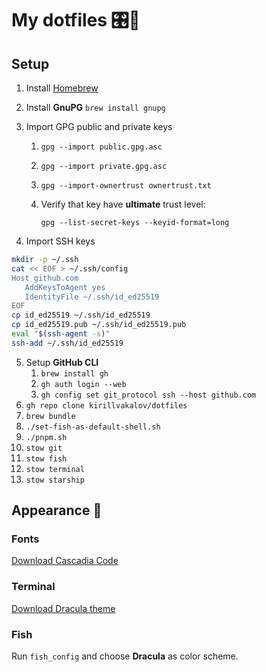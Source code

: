 # My dotfiles 🎛🙈

## Setup

1. Install [Homebrew](https://brew.sh)
2. Install **GnuPG** `brew install gnupg`
3. Import GPG public and private keys

   1. `gpg --import public.gpg.asc`
   2. `gpg --import private.gpg.asc`
   3. `gpg --import-ownertrust ownertrust.txt`
   4. Verify that key have **ultimate** trust level: 

      `gpg --list-secret-keys --keyid-format=long`

4. Import SSH keys

```sh
mkdir -p ~/.ssh
cat << EOF > ~/.ssh/config
Host github.com
   AddKeysToAgent yes
   IdentityFile ~/.ssh/id_ed25519
EOF
cp id_ed25519 ~/.ssh/id_ed25519
cp id_ed25519.pub ~/.ssh/id_ed25519.pub
eval "$(ssh-agent -s)"
ssh-add ~/.ssh/id_ed25519
```

5. Setup **GitHub CLI**
   1. `brew install gh`
   2. `gh auth login --web`
   3. `gh config set git_protocol ssh --host github.com`
5. `gh repo clone kirillvakalov/dotfiles`
6. `brew bundle`
7. `./set-fish-as-default-shell.sh`
8. `./pnpm.sh`
9. `stow git`
10. `stow fish`
11. `stow terminal`
12. `stow starship`

## Appearance 💅

### Fonts

[Download Cascadia Code](https://github.com/microsoft/cascadia-code/releases)

### Terminal

[Download Dracula theme](https://draculatheme.com/terminal)

### Fish

Run `fish_config` and choose **Dracula** as color scheme.
